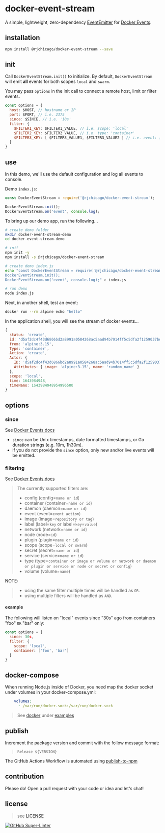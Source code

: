 # docker-event-stream

A simple, lightweight, zero-dependency [EventEmitter](https://nodejs.org/api/events.html#class-eventemitter) for [Docker Events](https://docs.docker.com/engine/reference/commandline/events/).

## installation

``` sh
npm install @rjchicago/docker-event-stream --save
```

## init

Call `DockerEventStream.init()` to initialize. By default, `DockerEventStream` will emit **all** events for both scopes `local` and `swarm`.

You may pass `options` in the init call to connect a remote host, limit or filter events.

``` js
const options = {
  host: $HOST, // hostname or IP
  port: $PORT, // i.e. 2375
  since: $SINCE, // i.e. '10s'
  filter: {
    $FILTER1_KEY: $FILTER1_VALUE, // i.e. scope: 'local'
    $FILTER2_KEY: $FILTER2_VALUE, // i.e. type: 'container'
    $FILTER3_KEY: [ $FILTER3_VALUE1, $FILTER3_VALUE2 ] // i.e. event: [ 'start', 'die' ]
  }
}
```

## use

In this demo, we'll use the default configuration and log all events to console.

Demo `index.js`:

``` javascript
const DockerEventStream = require('@rjchicago/docker-event-stream');

DockerEventStream.init();
DockerEventStream.on('event', console.log);
```

To bring up our demo app, run the following...

``` sh
# create demo folder
mkdir docker-event-stream-demo
cd docker-event-stream-demo

# init
npm init -y
npm install -s @rjchicago/docker-event-stream

# create demo index.js
echo "const DockerEventStream = require('@rjchicago/docker-event-stream');
DockerEventStream.init();
DockerEventStream.on('event', console.log);" > index.js

# run demo
node index.js
```

Next, in another shell, test an event:

``` sh
docker run --rm alpine echo "hello"
```

In the application shell, you will see the stream of docker events...

``` js
{
  status: 'create',
  id: 'd5af2dc4f43d6866bd2a8991a0584268ac5aad94b7014ff5c5dfa2f1259037bd',
  from: 'alpine:3.15',
  Type: 'container',
  Action: 'create',
  Actor: {
    ID: 'd5af2dc4f43d6866bd2a8991a0584268ac5aad94b7014ff5c5dfa2f1259037bd',
    Attributes: { image: 'alpine:3.15', name: 'random_name' }
  },
  scope: 'local',
  time: 1643984948,
  timeNano: 1643984948954996500
}
```

## options

### since

See [Docker Events docs](https://docs.docker.com/engine/reference/commandline/events/#limiting-filtering-and-formatting-the-output)

* `since` can be Unix timestamps, date formatted timestamps, or Go duration strings (e.g. 10m, 1h30m).
* if you do not provide the `since` option, only new and/or live events will be emitted.

### filtering

See [Docker Events docs](https://docs.docker.com/engine/reference/commandline/events/#limiting-filtering-and-formatting-the-output)

> The currently supported filters are:
>  
> * config (config=`name or id`)
> * container (container=`name or id`)
> * daemon (daemon=`name or id`)
> * event (event=`event action`)
> * image (image=`repository or tag`)
> * label (label=`key` or label=`key`=`value`)
> * network (network=`name or id`)
> * node (node=`id`)
> * plugin (plugin=`name or id`)
> * scope (scope=`local or swarm`)
> * secret (secret=`name or id`)
> * service (service=`name or id`)
> * type (type=`container or image or volume or network or daemon or plugin or service or node or secret or config`)
> * volume (volume=`name`)

NOTE:

> * using the same filter multiple times will be handled as `OR`.
> * using multiple filters will be handled as `AND`.

#### example

The following will listen on "local" events since "30s" ago from containers "foo" `OR` "bar" only:

``` js
const options = {
  since: 30s,
  filter: {
    scope: 'local',
    container: ['foo', 'bar']
  }
}
```

## docker-compose

When running Node.js inside of Docker, you need map the docker socket under volumes in your docker-compose.yml:

``` yaml
    volumes:
      - /var/run/docker.sock:/var/run/docker.sock
```

> See [docker](./examples/docker) under [examples](./examples)

## publish

Increment the package version and commit with the follow message format:

> `Release ${VERSION}`

The GitHub Actions Workflow is automated using [publish-to-npm](https://github.com/marketplace/actions/publish-to-npm)

## contribution

Please do! Open a pull request with your code or idea and let's chat!

## license

> see [LICENSE](./LICENSE)

[![GitHub Super-Linter](https://github.com/rjchicago/docker-event-stream/workflows/Lint%20Code%20Base/badge.svg)](https://github.com/marketplace/actions/super-linter)

